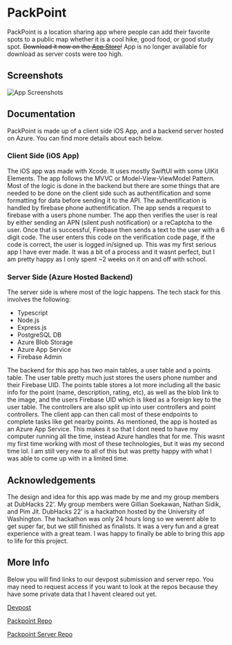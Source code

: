 
# PackPoint

PackPoint is a location sharing app where people can add their favorite spots to a public map whether it is a cool hike, good food, or good study spot. ~~Download it now on the [App Store](https://apps.apple.com/us/app/packpoint/id6448881272)!~~ App is no longer available for download as server costs were too high.
## Screenshots

![App Screenshots](https://i.imgur.com/0crQVJO.png)
## Documentation

PackPoint is made up of a client side iOS App, and a backend server hosted on Azure. You can find more details about each below.

### Client Side (iOS App)

The iOS app was made with Xcode. It uses mostly SwiftUI with some UIKit Elements. The app follows the MVVC or Model-View-ViewModel Pattern. Most of the logic is done in the backend but there are some things that are needed to be done on the client side such as authentification and some formatting for data before sending it to the API. The authentification is handled by firebase phone authentification. The app sends a request to firebase with a users phone number. The app then verifies the user is real by either sending an APN (silent push notification) or a reCaptcha to the user. Once that is successful, Firebase then sends a text to the user with a 6 digit code. The user enters this code on the verification code page, if the code is correct, the user is logged in/signed up. This was my first serious app I have ever made. It was a bit of a process and it wasnt perfect, but I am pretty happy as I only spent ~2 weeks on it on and off with school. 

### Server Side (Azure Hosted Backend)

The server side is where most of the logic happens. The tech stack for this involves the following:

- Typescript
- Node.js
- Express.js
- PostgreSQL DB
- Azure Blob Storage
- Azure App Service
- Firebase Admin

The backend for this app has two main tables, a user table and a points table. The user table pretty much just stores the users phone number and their Firebase UID. The points table stores a lot more including all the basic info for the point (name, description, rating, etc), as well as the blob link to the image, and the users Firebase UID which is liked as a foreign key to the user table. The controllers are also split up into user controllers and point controllers. The client app can then call most of these endpoints to complete tasks like get nearby points. As mentioned, the app is hosted as an Azure App Service. This makes it so that I dont need to have my computer running all the time, instead Azure handles that for me. This wasnt my first time working with most of these technologies, but it was my second time lol. I am still very new to all of this but was pretty happy with what I was able to come up with in a limited time.


## Acknowledgements

The design and idea for this app was made by me and my group members at DubHacks 22'. My group members were Gillian Soekawan, Nathan Sidik, and Pim Jit. DubHacks 22' is a hackathon hosted by the University of Washington. The hackathon was only 24 hours long so we werent able to get super far, but we still finished as finalists. It was a very fun and a great experience with a great team. I was happy to finally be able to bring this app to life for this project.


## More Info

Below you will find links to our devpost submission and server repo. You may need to request access if you want to look at the repos because they have some private data that I havent cleared out yet.

[Devpost](https://devpost.com/software/packpoint)

[Packpoint Repo](https://github.com/Skeegan123/packpoint2)

[Packpoint Server Repo](https://github.com/Skeegan123/packpoint2-backend)

